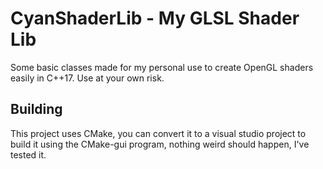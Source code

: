 # CyanShaderLib - My GLSL Shader Lib

Some basic classes made for my personal use to create OpenGL shaders easily in C++17. Use at your own risk.

## Building

This project uses CMake, you can convert it to a visual studio project to build it using the CMake-gui program, nothing weird should happen, I've tested it.
